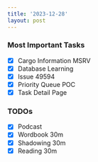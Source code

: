```yaml
---
title: '2023-12-28'
layout: post
---
```


### Most Important Tasks

- [x] Cargo Information MSRV
- [x] Database Learning
- [x] Issue 49594
- [x] Priority Queue POC
- [x] Task Detail Page

### TODOs

- [x] Podcast
- [x] Wordbook 30m
- [x] Shadowing 30m
- [x] Reading 30m
